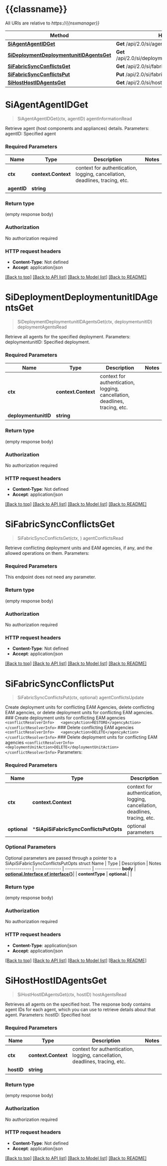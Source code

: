 # {{classname}}

All URIs are relative to *https://{{nsxmanager}}*

Method | HTTP request | Description
------------- | ------------- | -------------
[**SiAgentAgentIDGet**](SiApi.md#SiAgentAgentIDGet) | **Get** /api/2.0/si/agent/{agentID} | agentInformationRead
[**SiDeploymentDeploymentunitIDAgentsGet**](SiApi.md#SiDeploymentDeploymentunitIDAgentsGet) | **Get** /api/2.0/si/deployment/{deploymentunitID}/agents | deploymentAgentsRead
[**SiFabricSyncConflictsGet**](SiApi.md#SiFabricSyncConflictsGet) | **Get** /api/2.0/si/fabric/sync/conflicts | agentConflictsRead
[**SiFabricSyncConflictsPut**](SiApi.md#SiFabricSyncConflictsPut) | **Put** /api/2.0/si/fabric/sync/conflicts | agentConflictsUpdate
[**SiHostHostIDAgentsGet**](SiApi.md#SiHostHostIDAgentsGet) | **Get** /api/2.0/si/host/{hostID}/agents | hostAgentsRead

# **SiAgentAgentIDGet**
> SiAgentAgentIDGet(ctx, agentID)
agentInformationRead

Retrieve agent (host components and appliances) details.   Parameters:  agentID: Specified agent  

### Required Parameters

Name | Type | Description  | Notes
------------- | ------------- | ------------- | -------------
 **ctx** | **context.Context** | context for authentication, logging, cancellation, deadlines, tracing, etc.
  **agentID** | **string**|  | 

### Return type

 (empty response body)

### Authorization

No authorization required

### HTTP request headers

 - **Content-Type**: Not defined
 - **Accept**: application/json

[[Back to top]](#) [[Back to API list]](../README.md#documentation-for-api-endpoints) [[Back to Model list]](../README.md#documentation-for-models) [[Back to README]](../README.md)

# **SiDeploymentDeploymentunitIDAgentsGet**
> SiDeploymentDeploymentunitIDAgentsGet(ctx, deploymentunitID)
deploymentAgentsRead

Retrieve all agents for the specified deployment.  Parameters:  deploymentunitID: Specified deployment.  

### Required Parameters

Name | Type | Description  | Notes
------------- | ------------- | ------------- | -------------
 **ctx** | **context.Context** | context for authentication, logging, cancellation, deadlines, tracing, etc.
  **deploymentunitID** | **string**|  | 

### Return type

 (empty response body)

### Authorization

No authorization required

### HTTP request headers

 - **Content-Type**: Not defined
 - **Accept**: application/json

[[Back to top]](#) [[Back to API list]](../README.md#documentation-for-api-endpoints) [[Back to Model list]](../README.md#documentation-for-models) [[Back to README]](../README.md)

# **SiFabricSyncConflictsGet**
> SiFabricSyncConflictsGet(ctx, )
agentConflictsRead

Retrieve conflicting deployment units and EAM agencies, if any, and the allowed operations on them.   Parameters:  

### Required Parameters
This endpoint does not need any parameter.

### Return type

 (empty response body)

### Authorization

No authorization required

### HTTP request headers

 - **Content-Type**: Not defined
 - **Accept**: application/json

[[Back to top]](#) [[Back to API list]](../README.md#documentation-for-api-endpoints) [[Back to Model list]](../README.md#documentation-for-models) [[Back to README]](../README.md)

# **SiFabricSyncConflictsPut**
> SiFabricSyncConflictsPut(ctx, optional)
agentConflictsUpdate

Create deployment units for conflicting EAM Agencies, delete conflicting EAM agencies, or delete deployment units for conflicting EAM agencies.  ### Create deployment units for conflicting EAM agencies  ``` <conflictResolverInfo>   <agencyAction>RESTORE</agencyAction> </conflictResolverInfo> ```  ### Delete conflicting EAM agencies  ``` <conflictResolverInfo>   <agencyAction>DELETE</agencyAction> </conflictResolverInfo> ```  ### Delete deployment units for conflicting EAM agencies  ``` <conflictResolverInfo>   <deploymentUnitAction>DELETE</deploymentUnitAction> </conflictResolverInfo> ```   Parameters:  

### Required Parameters

Name | Type | Description  | Notes
------------- | ------------- | ------------- | -------------
 **ctx** | **context.Context** | context for authentication, logging, cancellation, deadlines, tracing, etc.
 **optional** | ***SiApiSiFabricSyncConflictsPutOpts** | optional parameters | nil if no parameters

### Optional Parameters
Optional parameters are passed through a pointer to a SiApiSiFabricSyncConflictsPutOpts struct
Name | Type | Description  | Notes
------------- | ------------- | ------------- | -------------
 **body** | [**optional.Interface of interface{}**](interface{}.md)|  | 
 **contentType** | **optional.**|  | 

### Return type

 (empty response body)

### Authorization

No authorization required

### HTTP request headers

 - **Content-Type**: application/json
 - **Accept**: application/json

[[Back to top]](#) [[Back to API list]](../README.md#documentation-for-api-endpoints) [[Back to Model list]](../README.md#documentation-for-models) [[Back to README]](../README.md)

# **SiHostHostIDAgentsGet**
> SiHostHostIDAgentsGet(ctx, hostID)
hostAgentsRead

Retrieves all agents on the specified host. The response body contains agent IDs for each agent, which you can use to retrieve details about that agent.   Parameters:  hostID: Specified host  

### Required Parameters

Name | Type | Description  | Notes
------------- | ------------- | ------------- | -------------
 **ctx** | **context.Context** | context for authentication, logging, cancellation, deadlines, tracing, etc.
  **hostID** | **string**|  | 

### Return type

 (empty response body)

### Authorization

No authorization required

### HTTP request headers

 - **Content-Type**: Not defined
 - **Accept**: application/json

[[Back to top]](#) [[Back to API list]](../README.md#documentation-for-api-endpoints) [[Back to Model list]](../README.md#documentation-for-models) [[Back to README]](../README.md)

